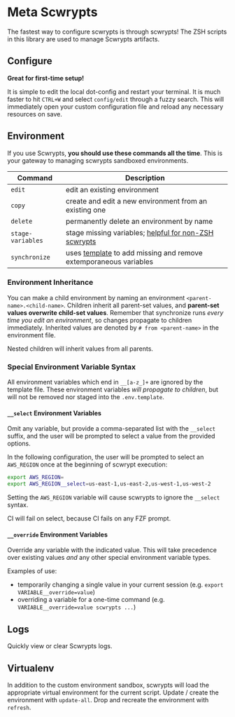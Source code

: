# Meta Scwrypts

The fastest way to configure scwrypts is through scwrypts!
The ZSH scripts in this library are used to manage Scwrypts artifacts.


## Configure
**Great for first-time setup!**

It is simple to edit the local dot-config and restart your terminal.
It is much faster to hit `CTRL+W` and select `config/edit` through a fuzzy search.
This will immediately open your custom configuration file and reload any necessary resources on save.

## Environment
If you use Scwrypts, **you should use these commands all the time**.
This is your gateway to managing scwrypts sandboxed environments.

Command           | Description
----------------- | ---------------------------------------------------------------------------------------
`edit`            | edit an existing environment
`copy`            | create and edit a new environment from an existing one
`delete`          | permanently delete an environment by name
`stage-variables` | stage missing variables; [helpful for non-ZSH scwrypts](../../py/scwrypts/getenv.py)
`synchronize`     | uses [template](../../.env.template) to add missing and remove extemporaneous variables

### Environment Inheritance
You can make a child environment by naming an environment `<parent-name>.<child-name>`.
Children inherit all parent-set values, and **parent-set values overwrite child-set values**.
Remember that synchronize runs *every time you edit an environment*, so changes propagate to children immediately.
Inherited values are denoted by `# from <parent-name>` in the environment file.

Nested children will inherit values from all parents.

### Special Environment Variable Syntax

All environment variables which end in `__[a-z_]+` are ignored by the template file.
These environment variables *will propagate to children*, but will not be removed nor staged into the `.env.template`.

#### `__select` Environment Variables
Omit any variable, but provide a comma-separated list with the `__select` suffix, and the user will be prompted to select a value from the provided options.

In the following configuration, the user will be prompted to select an `AWS_REGION` once at the beginning of scwrypt execution:

```zsh
export AWS_REGION=
export AWS_REGION__select=us-east-1,us-east-2,us-west-1,us-west-2
```

Setting the `AWS_REGION` variable will cause scwrypts to ignore the `__select` syntax.

CI will fail on select, because CI fails on any FZF prompt.

#### `__override` Environment Variables
Override any variable with the indicated value.
This will take precedence over existing values *and* any other special environment variable types.

Examples of use:
- temporarily changing a single value in your current session (e.g. `export VARIABLE__override=value`)
- overriding a variable for a one-time command (e.g. `VARIABLE__override=value scwrypts ...`)


## Logs
Quickly view or clear Scwrypts logs.

## Virtualenv
In addition to the custom environment sandbox, scwrypts will load the appropriate virtual environment for the current script.
Update / create the environment with `update-all`.
Drop and recreate the environment with `refresh`.
